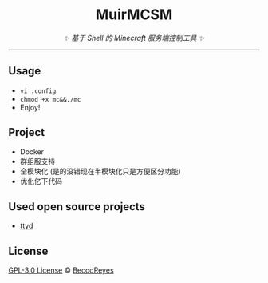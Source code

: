<div align="center">

# MuirMCSM

_✨ 基于 Shell 的 Minecraft 服务端控制工具 ✨_

</div>

---

## Usage
- `vi .config`
- `chmod +x mc&&./mc`
- Enjoy!

## Project
- Docker
- 群组服支持
- 全模块化 (是的没错现在半模块化只是方便区分功能)
- 优化亿下代码

## Used open source projects
- [ttyd](https://github.com/tsl0922/ttyd)

## License
[GPL-3.0 License](https://github.com/BecodReyes/MuirMCSM/blob/master/LICENSE) © [BecodReyes](https://github.com/BecodReyes)